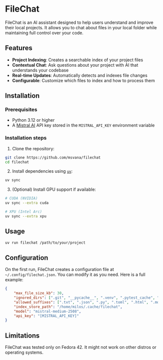# FileChat

FileChat is an AI assistant designed to help users understand and improve their local projects.
It allows you to chat about files in your local folder while maintaining full control over your code.

## Features

- **Project Indexing**: Creates a searchable index of your project files
- **Contextual Chat**: Ask questions about your project with AI that understands your codebase
- **Real-time Updates**: Automatically detects and indexes file changes
- **Configurable**: Customize which files to index and how to process them

## Installation

### Prerequisites

- Python 3.12 or higher
- A [Mistral AI](https://mistral.ai/) API key stored in the `MISTRAL_API_KEY` environment variable

### Installation steps

1. Clone the repository:

```bash
git clone https://github.com/msvana/filechat
cd filechat
```

2. Install dependencies using [`uv`](https://docs.astral.sh/uv/):

```bash
uv sync
```

3. (Optional) Install GPU support if available:

```bash
# CUDA (NVIDIA)
uv sync --extra cuda

# XPU (Intel Arc)
uv sync --extra xpu
```

## Usage

```bash
uv run filechat /path/to/your/project
```

## Configuration

On the first run, FileChat creates a configuration file at `~/.config/filechat.json`. You can modify it as you need.
Here is a full example:

```json
{
    "max_file_size_kb": 30,
    "ignored_dirs": [".git", "__pycache__", ".venv", ".pytest_cache", "node_modules"],
    "allowed_suffixes": [".txt", ".json", ".py", ".toml", ".html", ".md", ".js", ".ts", ".vue"],
    "index_store_path": "/home/milos/.cache/filechat",
    "model": "mistral-medium-2508",
    "api_key": "[MISTRAL_API_KEY]"
}
```

## Limitations

FileChat was tested only on Fedora 42. It might not work on other distros or operating systems.
